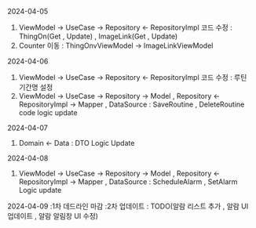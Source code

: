 2024-04-05
1. ViewModel -> UseCase -> Repository <- RepositoryImpl 코드 수정 : ThingOn(Get , Update) , ImageLink(Get , Update)
2. Counter 이동 : ThingOnvViewModel -> ImageLinkViewModel

2024-04-06
1. ViewModel -> UseCase -> Repository <- RepositoryImpl 코드 수정 : 루틴 기간명 설정
2. ViewModel -> UseCase -> Repository -> Model , Repository <- RepositoryImpl -> Mapper , DataSource : SaveRoutine , DeleteRoutine code logic update

2024-04-07
1. Domain <- Data : DTO Logic Update

2024-04-08
1. ViewModel -> UseCase -> Repository -> Model , Repository <- RepositoryImpl -> Mapper , DataSource : ScheduleAlarm , SetAlarm Logic update

2024-04-09 
:1차 데드라인 마감
:2차 업데이트 : TODO(알람 리스트 추가 , 알람 UI 업데이트 , 알람 알림창 UI 수정)
